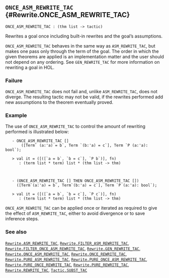 ## `ONCE_ASM_REWRITE_TAC` {#Rewrite.ONCE_ASM_REWRITE_TAC}


```
ONCE_ASM_REWRITE_TAC : (thm list -> tactic)
```



Rewrites a goal once including built-in rewrites and the goal’s assumptions.


`ONCE_ASM_REWRITE_TAC` behaves in the same way as `ASM_REWRITE_TAC`,
but makes one pass only through the term of the goal. The order in
which the given theorems are applied is an implementation matter and
the user should not depend on any ordering. See `GEN_REWRITE_TAC` for
more information on rewriting a goal in HOL.

### Failure

`ONCE_ASM_REWRITE_TAC` does not fail and, unlike `ASM_REWRITE_TAC`,
does not diverge. The resulting tactic may not be valid, if the
rewrites performed add new assumptions to the theorem eventually
proved.

### Example

The use of `ONCE_ASM_REWRITE_TAC` to control the amount of rewriting
performed is illustrated below:
    
       - ONCE_ASM_REWRITE_TAC []
           ([Term` (a:'a) = b`, Term `(b:'a) = c`], Term `P (a:'a): bool`);
    
       > val it = ([([`a = b`, `b = c`], `P b`)], fn)
          : (term list * term) list * (thm list -> thm)
    

    
       - (ONCE_ASM_REWRITE_TAC [] THEN ONCE_ASM_REWRITE_TAC [])
         ([Term`(a:'a) = b`, Term`(b:'a) = c`], Term `P (a:'a): bool`);
    
       > val it = ([([`a = b`, `b = c`], `P c`)], fn)
          : (term list * term) list * (thm list -> thm)
    




`ONCE_ASM_REWRITE_TAC` can be applied once or iterated as required to
give the effect of `ASM_REWRITE_TAC`, either to avoid divergence or to
save inference steps.

### See also

[`Rewrite.ASM_REWRITE_TAC`](#Rewrite.ASM_REWRITE_TAC), [`Rewrite.FILTER_ASM_REWRITE_TAC`](#Rewrite.FILTER_ASM_REWRITE_TAC), [`Rewrite.FILTER_ONCE_ASM_REWRITE_TAC`](#Rewrite.FILTER_ONCE_ASM_REWRITE_TAC), [`Rewrite.GEN_REWRITE_TAC`](#Rewrite.GEN_REWRITE_TAC), [`Rewrite.ONCE_ASM_REWRITE_TAC`](#Rewrite.ONCE_ASM_REWRITE_TAC), [`Rewrite.ONCE_REWRITE_TAC`](#Rewrite.ONCE_REWRITE_TAC), [`Rewrite.PURE_ASM_REWRITE_TAC`](#Rewrite.PURE_ASM_REWRITE_TAC), [`Rewrite.PURE_ONCE_ASM_REWRITE_TAC`](#Rewrite.PURE_ONCE_ASM_REWRITE_TAC), [`Rewrite.PURE_ONCE_REWRITE_TAC`](#Rewrite.PURE_ONCE_REWRITE_TAC), [`Rewrite.PURE_REWRITE_TAC`](#Rewrite.PURE_REWRITE_TAC), [`Rewrite.REWRITE_TAC`](#Rewrite.REWRITE_TAC), [`Tactic.SUBST_TAC`](#Tactic.SUBST_TAC)

